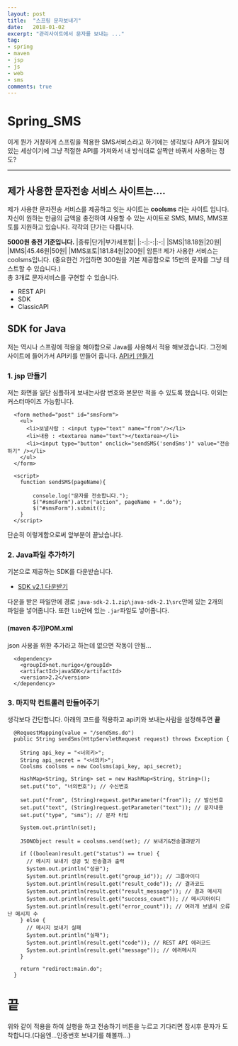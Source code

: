 ```yaml
---
layout: post
title:  "스프링 문자보내기"
date:   2018-01-02
excerpt: "관리사이트에서 문자를 보내는 ..."
tag:
- spring
- maven
- jsp
- js
- web
- sms
comments: true
---
```

**Spring_SMS**
===
이게 뭔가 거창하게 스프링을 적용한 SMS서비스라고 하기에는 생각보다 API가 잘되어 있는 세상이기에 그냥 적절한 API를 가져와서 내 방식대로 살짝만 바꿔서 사용하는 정도?

---
## 제가 사용한 문자전송 서비스 사이트는....
제가 사용한 문자전송 서비스를 제공하고 잇는 사이트는 **coolsms** 라는 사이트 입니다. 자신이 원하는 만큼의 금액을 충전하여 사용할 수 있는 사이트로 SMS, MMS, MMS포토를 지원하고 있습니다. 각각의 단가는 다릅니다.<br>

**5000원 충전 기준입니다.**
|종류|단가|부가세포함|
|:-:|:-:|:-:|
|SMS|18.18원|20원|
|MMS|45.46원|50원|
|MMS포토|181.84원|200원|
암튼!! 제가 사용한 서비스는 coolsms입니다. (중요한건 가입하면 300원을 기본 제공함으로 15번의 문자를 그냥 테스트할 수 있습니다.)<br>
총 3개로 문자서비스를 구현할 수 있습니다.
  - REST API
  - SDK
  - ClassicAPI

## SDK for Java
저는 역시나 스프링에 적용을 해야함으로 Java를 사용해서 적용 해보겠습니다. 그전에 사이트에 들어가서 API키를 만들어 줍니다.
[API키 만들기](https://www.coolsms.co.kr/index.php?mid=service_setup&act=dispSmsconfigCredentials)

### 1. jsp 만들기
저는 화면을 일단 심플하게 보내는사람 번호와 본문만 적을 수 있도록 했습니다. 이외는 커스터마이즈 가능합니다.

```
  <form method="post" id="smsForm">
    <ul>
      <li>보낼사람 : <input type="text" name="from"/></li>
      <li>내용 : <textarea name="text"></textarea></li>
      <li><input type="button" onclick="sendSMS('sendSms')" value="전송하기" /></li>
    </ul>
  </form>

  <script>
    function sendSMS(pageName){

    	console.log("문자를 전송합니다.");
    	$("#smsForm").attr("action", pageName + ".do");
    	$("#smsForm").submit();
    }
  </script>
```

단순히 이렇게함으로써 앞부분이 끝났습니다.

### 2. Java파일 추가하기
기본으로 제공하는 SDK를 다운받습니다.<br>
  - [SDK v2.1 다운받기](https://github.com/coolsms/java-sdk/archive/v2.1.zip)

다운을 받은 파일안에 경로 `java-sdk-2.1.zip\java-sdk-2.1\src`안에 있는 2개의 파일을 넣어줍니다. 또한 `lib`안에 있는 `.jar`파일도 넣어줍니다.

#### (maven 추가)POM.xml
json 사용을 위한 추가라고 하는데 없으면 작동이 안됨...
```
  <dependency>
    <groupId>net.nurigo</groupId>
    <artifactId>javaSDK</artifactId>
    <version>2.2</version>
  </dependency>
```

### 3. 마지막 컨트롤러 만들어주기
생각보다 간단합니다. 아래의 코드를 적용하고 api키와 보내는사람을 설정해주면 **끝**
```
  @RequestMapping(value = "/sendSms.do")
  public String sendSms(HttpServletRequest request) throws Exception {

    String api_key = "<너의키>";
    String api_secret = "<너의키>";
    Coolsms coolsms = new Coolsms(api_key, api_secret);

    HashMap<String, String> set = new HashMap<String, String>();
    set.put("to", "너의번호"); // 수신번호

    set.put("from", (String)request.getParameter("from")); // 발신번호
    set.put("text", (String)request.getParameter("text")); // 문자내용
    set.put("type", "sms"); // 문자 타입

    System.out.println(set);

    JSONObject result = coolsms.send(set); // 보내기&전송결과받기

    if ((boolean)result.get("status") == true) {
      // 메시지 보내기 성공 및 전송결과 출력
      System.out.println("성공");
      System.out.println(result.get("group_id")); // 그룹아이디
      System.out.println(result.get("result_code")); // 결과코드
      System.out.println(result.get("result_message")); // 결과 메시지
      System.out.println(result.get("success_count")); // 메시지아이디
      System.out.println(result.get("error_count")); // 여러개 보낼시 오류난 메시지 수
    } else {
      // 메시지 보내기 실패
      System.out.println("실패");
      System.out.println(result.get("code")); // REST API 에러코드
      System.out.println(result.get("message")); // 에러메시지
    }

    return "redirect:main.do";
  }
```

# 끝
위와 같이 적용을 하여 실행을 하고 전송하기 버튼을 누르고 기다리면 잠시후 문자가 도착합니다.(다음엔...인증번호 보내기를 해볼까...)
